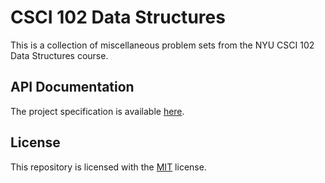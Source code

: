 # CSCI 102 Data Structures
This is a collection of miscellaneous problem sets from the NYU CSCI 102 Data Structures course. 
## API Documentation
The project specification is available [here](project5.pdf).
## License
This repository is licensed with the [MIT](LICENSE.txt) license.
